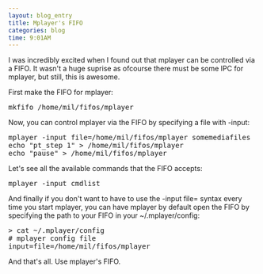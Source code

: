 ```yaml
---
layout: blog_entry 
title: Mplayer's FIFO
categories: blog
time: 9:01AM
---
```

I was incredibly excited when I found out that mplayer can be controlled via a FIFO. It wasn't a huge suprise as ofcourse there must be some IPC for mplayer, but still, this is awesome.

First make the FIFO for mplayer:

<pre class="sh_c">
mkfifo /home/mil/fifos/mplayer
</pre>

Now, you can control mplayer via the FIFO by specifying a file with -input:

<pre class="sh_c">
mplayer -input file=/home/mil/fifos/mplayer somemediafiles 
echo "pt_step 1" > /home/mil/fifos/mplayer
echo "pause" > /home/mil/fifos/mplayer
</pre>

Let's see all the available commands that the FIFO accepts:

<pre class="sh_c">mplayer -input cmdlist</pre>

And finally if you don't want to have to use the -input file= syntax every time you start mplayer, you can have mplayer by default open the FIFO by specifying the path to your FIFO in your ~/.mplayer/config:

<pre class="sh_c">
> cat ~/.mplayer/config
# mplayer config file
input=file=/home/mil/fifos/mplayer
</pre>

And that's all. Use mplayer's FIFO.
